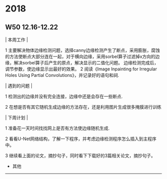 # 2018
## W50 12.16-12.22
| 本周工作 | 

1 主要解决物体边缘检测问题，选择canny边缘检测产生了断点，采用膨胀，腐蚀的方法使断点大部分连在一起，对于横向边缘，采用sorbel算子过滤掉x方向的边缘，解决sorbel算子后产生的原点，解决显示的二值化问题。
  边缘检测完成后，调节参数，使边缘显示出最好的效果。
2 阅读《Image Inpainting for Irregular Holes Using
Partial Convolutions》，并记录好的语句和祠.

| 遇到的问题 | 
 
1 检测出的边缘并没有完全连接，边缘中还是会存在一些断点.

2 在想是否有其它随机生成边缘的方法存在，还是利用图片生成很多掩膜进行训练

| 下周计划 | 

1 准备花一天时间找找网上是否有方法使边缘随机生成.

2 看看U-Net网络结构，了解一下程序，并考虑边缘检测程序怎么插入到主程序中。

3 继续看上面的论文，摘抄句子，同时看下下载好的3篇相关论文，摘抄句子。

* 其他
-------------------------------------------------------------